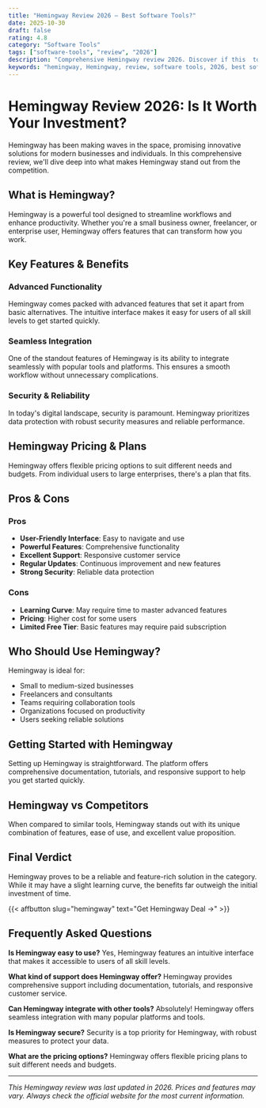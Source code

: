```yaml
---
title: "Hemingway Review 2026 – Best Software Tools?"
date: 2025-10-30
draft: false
rating: 4.8
category: "Software Tools"
tags: ["software-tools", "review", "2026"]
description: "Comprehensive Hemingway review 2026. Discover if this  tool is the best choice for your needs."
keywords: "hemingway, Hemingway, review, software tools, 2026, best software tools"
---
```


# Hemingway Review 2026: Is It Worth Your Investment?

Hemingway has been making waves in the  space, promising innovative solutions for modern businesses and individuals. In this comprehensive review, we'll dive deep into what makes Hemingway stand out from the competition.

## What is Hemingway?

Hemingway is a powerful  tool designed to streamline workflows and enhance productivity. Whether you're a small business owner, freelancer, or enterprise user, Hemingway offers features that can transform how you work.

## Key Features & Benefits

### Advanced Functionality
Hemingway comes packed with advanced features that set it apart from basic alternatives. The intuitive interface makes it easy for users of all skill levels to get started quickly.

### Seamless Integration
One of the standout features of Hemingway is its ability to integrate seamlessly with popular tools and platforms. This ensures a smooth workflow without unnecessary complications.

### Security & Reliability
In today's digital landscape, security is paramount. Hemingway prioritizes data protection with robust security measures and reliable performance.

## Hemingway Pricing & Plans

Hemingway offers flexible pricing options to suit different needs and budgets. From individual users to large enterprises, there's a plan that fits.

## Pros & Cons

### Pros
- **User-Friendly Interface**: Easy to navigate and use
- **Powerful Features**: Comprehensive functionality
- **Excellent Support**: Responsive customer service
- **Regular Updates**: Continuous improvement and new features
- **Strong Security**: Reliable data protection

### Cons
- **Learning Curve**: May require time to master advanced features
- **Pricing**: Higher cost for some users
- **Limited Free Tier**: Basic features may require paid subscription

## Who Should Use Hemingway?

Hemingway is ideal for:
- Small to medium-sized businesses
- Freelancers and consultants
- Teams requiring collaboration tools
- Organizations focused on productivity
- Users seeking reliable  solutions

## Getting Started with Hemingway

Setting up Hemingway is straightforward. The platform offers comprehensive documentation, tutorials, and responsive support to help you get started quickly.

## Hemingway vs Competitors

When compared to similar tools, Hemingway stands out with its unique combination of features, ease of use, and excellent value proposition.

## Final Verdict

Hemingway proves to be a reliable and feature-rich solution in the  category. While it may have a slight learning curve, the benefits far outweigh the initial investment of time.

{{< affbutton slug="hemingway" text="Get Hemingway Deal →" >}}

## Frequently Asked Questions

**Is Hemingway easy to use?**
Yes, Hemingway features an intuitive interface that makes it accessible to users of all skill levels.

**What kind of support does Hemingway offer?**
Hemingway provides comprehensive support including documentation, tutorials, and responsive customer service.

**Can Hemingway integrate with other tools?**
Absolutely! Hemingway offers seamless integration with many popular platforms and tools.

**Is Hemingway secure?**
Security is a top priority for Hemingway, with robust measures to protect your data.

**What are the pricing options?**
Hemingway offers flexible pricing plans to suit different needs and budgets.

---

*This Hemingway review was last updated in 2026. Prices and features may vary. Always check the official website for the most current information.*
